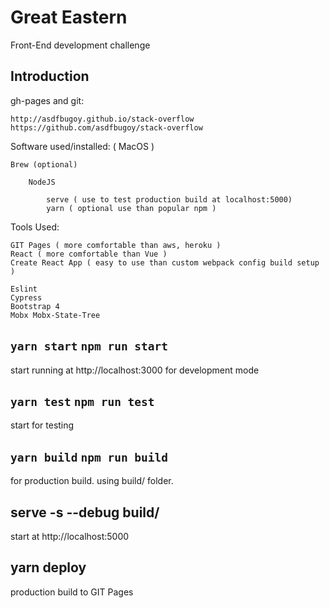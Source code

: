 # Great Eastern

Front-End development challenge

## Introduction

gh-pages and git:

    http://asdfbugoy.github.io/stack-overflow
    https://github.com/asdfbugoy/stack-overflow

Software used/installed: ( MacOS )
    
    Brew (optional)
        
        NodeJS
            
            serve ( use to test production build at localhost:5000)
            yarn ( optional use than popular npm )

Tools Used:
   
    GIT Pages ( more comfortable than aws, heroku )
    React ( more comfortable than Vue )
    Create React App ( easy to use than custom webpack config build setup )

    Eslint
    Cypress
    Bootstrap 4
    Mobx Mobx-State-Tree


## `yarn start` `npm run start`

start running at http://localhost:3000 for development mode

## `yarn test` `npm run test`

start for testing

## `yarn build` `npm run build`

for production build. using build/ folder.

## serve -s --debug build/

start at http://localhost:5000

## yarn deploy

production build to GIT Pages

